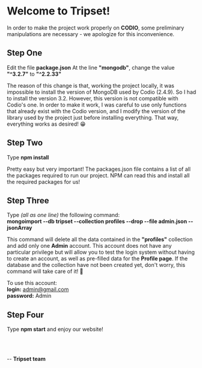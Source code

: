 
# Welcome to Tripset!

In order to make the project work properly on **CODIO**, some preliminary manipulations are necessary - we apologize for this inconvenience. 

## Step One
Edit the file **package.json**
At the line **"mongodb"**, change the value **"^3.2.7"** to **"^2.2.33"**

The reason of this change is that, working the project locally, it was impossible to install the version of MongoDB used by Codio (2.4.9). So I had to install the version 3.2. However, this version is not compatible with Codio's one. 
In order to make it work, I was careful to use only functions that already exist with the Codio version, and I modify the version of the library used by the project just before installing everything. 
That way, everything works as desired! 😁

## Step Two
Type **npm install**

Pretty easy but very important!
The packages.json file contains a list of all the packages required to run our project.
NPM can read this and install all the required packages for us!

## Step Three
Type *(all as one line)* the following command: <br/>
**mongoimport --db tripset --collection profiles --drop --file admin.json --jsonArray**

This command will delete all the data contained in the **"profiles"** collection and add only one **Admin** account.
This account does not have any particular privilege but will allow you to test the login system without having to create an account, as well as pre-filled data for the **Profile page**.
If the database and the collection have not been created yet, don't worry, this command will take care of it! 🤩 

To use this account: <br/>
**login:** admin@gmail.com <br/>
**password:** Admin 


## Step Four
Type **npm start**  and enjoy our website!

<br/>
<br/>

-- **Tripset team**                           
                                              


